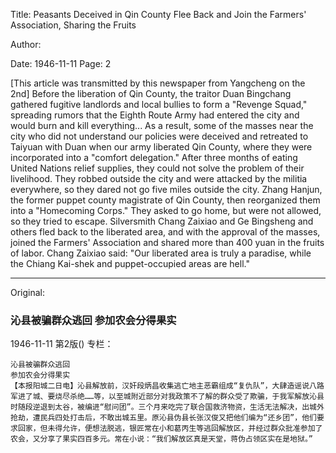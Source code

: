 Title: Peasants Deceived in Qin County Flee Back and Join the Farmers' Association, Sharing the Fruits

Author:

Date: 1946-11-11
Page: 2

[This article was transmitted by this newspaper from Yangcheng on the 2nd] Before the liberation of Qin County, the traitor Duan Bingchang gathered fugitive landlords and local bullies to form a "Revenge Squad," spreading rumors that the Eighth Route Army had entered the city and would burn and kill everything... As a result, some of the masses near the city who did not understand our policies were deceived and retreated to Taiyuan with Duan when our army liberated Qin County, where they were incorporated into a "comfort delegation." After three months of eating United Nations relief supplies, they could not solve the problem of their livelihood. They robbed outside the city and were attacked by the militia everywhere, so they dared not go five miles outside the city. Zhang Hanjun, the former puppet county magistrate of Qin County, then reorganized them into a "Homecoming Corps." They asked to go home, but were not allowed, so they tried to escape. Silversmith Chang Zaixiao and Ge Bingsheng and others fled back to the liberated area, and with the approval of the masses, joined the Farmers' Association and shared more than 400 yuan in the fruits of labor. Chang Zaixiao said: "Our liberated area is truly a paradise, while the Chiang Kai-shek and puppet-occupied areas are hell."



<hr /> 

Original: 


### 沁县被骗群众逃回  参加农会分得果实

1946-11-11
第2版()
专栏：

    沁县被骗群众逃回
    参加农会分得果实
    【本报阳城二日电】沁县解放前，汉奸段炳昌收集逃亡地主恶霸组成“复仇队”，大肆造谣说八路军进了城、要烧尽杀绝……等，以至城附近部分对我政策不了解的群众受了欺骗，于我军解放沁县时随段逆退到太谷，被编进“慰问团”。三个月来吃完了联合国救济物资，生活无法解决，出城外抢劫，遭民兵四处打击后，不敢出城五里。原沁县伪县长张汉俊又把他们编为“还乡团”，他们要求回家，但未得允许，便想法脱逃，银匠常在小和葛丙生等逃回解放区，并经过群众批准参加了农会，又分享了果实四百多元。常在小说：“我们解放区真是天堂，蒋伪占领区实在是地狱。”
